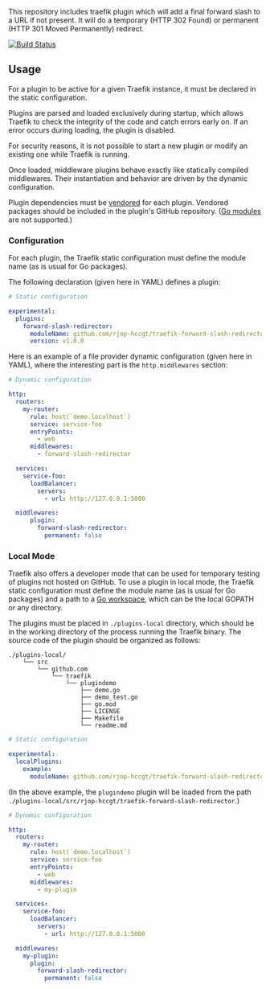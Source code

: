 This repository includes traefik plugin which will add a final forward slash to a URL if not present. It will do a
temporary (HTTP 302 Found) or permanent (HTTP 301 Moved Permanently) redirect.

[![Build Status](https://github.com/rjop-hccgt/traefik-forward-slash-redirector/workflows/Main/badge.svg?branch=master)](https://github.com/rjop-hccgt/traefik-forward-slash-redirector/actions)

## Usage

For a plugin to be active for a given Traefik instance, it must be declared in the static configuration.

Plugins are parsed and loaded exclusively during startup, which allows Traefik to check the integrity of the code and
catch errors early on.
If an error occurs during loading, the plugin is disabled.

For security reasons, it is not possible to start a new plugin or modify an existing one while Traefik is running.

Once loaded, middleware plugins behave exactly like statically compiled middlewares.
Their instantiation and behavior are driven by the dynamic configuration.

Plugin dependencies must be [vendored](https://golang.org/ref/mod#vendoring) for each plugin.
Vendored packages should be included in the plugin's GitHub
repository. ([Go modules](https://blog.golang.org/using-go-modules) are not supported.)

### Configuration

For each plugin, the Traefik static configuration must define the module name (as is usual for Go packages).

The following declaration (given here in YAML) defines a plugin:

```yaml
# Static configuration

experimental:
  plugins:
    forward-slash-redirector:
      moduleName: github.com/rjop-hccgt/traefik-forward-slash-redirector
      version: v1.0.0
```

Here is an example of a file provider dynamic configuration (given here in YAML), where the interesting part is the
`http.middlewares` section:

```yaml
# Dynamic configuration

http:
  routers:
    my-router:
      rule: host(`demo.localhost`)
      service: service-foo
      entryPoints:
        - web
      middlewares:
        - forward-slash-redirector

  services:
    service-foo:
      loadBalancer:
        servers:
          - url: http://127.0.0.1:5000

  middlewares:
      plugin:
        forward-slash-redirector:
          permanent: false
```

### Local Mode

Traefik also offers a developer mode that can be used for temporary testing of plugins not hosted on GitHub.
To use a plugin in local mode, the Traefik static configuration must define the module name (as is usual for Go
packages) and a path to a [Go workspace](https://golang.org/doc/gopath_code.html#Workspaces), which can be the local
GOPATH or any directory.

The plugins must be placed in `./plugins-local` directory,
which should be in the working directory of the process running the Traefik binary.
The source code of the plugin should be organized as follows:

```
./plugins-local/
    └── src
        └── github.com
            └── traefik
                └── plugindemo
                    ├── demo.go
                    ├── demo_test.go
                    ├── go.mod
                    ├── LICENSE
                    ├── Makefile
                    └── readme.md
```

```yaml
# Static configuration

experimental:
  localPlugins:
    example:
      moduleName: github.com/rjop-hccgt/traefik-forward-slash-redirector
```

(In the above example, the `plugindemo` plugin will be loaded from the path
`./plugins-local/src/rjop-hccgt/traefik-forward-slash-redirector`.)

```yaml
# Dynamic configuration

http:
  routers:
    my-router:
      rule: host(`demo.localhost`)
      service: service-foo
      entryPoints:
        - web
      middlewares:
        - my-plugin

  services:
    service-foo:
      loadBalancer:
        servers:
          - url: http://127.0.0.1:5000

  middlewares:
    my-plugin:
      plugin:
        forward-slash-redirector:
          permanent: false
```

